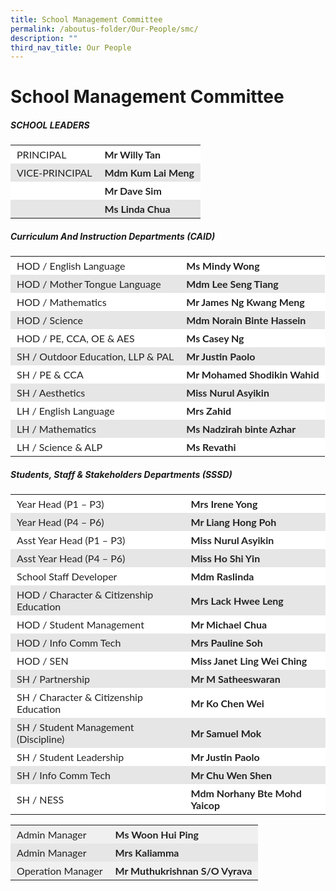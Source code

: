 ```yaml
---
title: School Management Committee
permalink: /aboutus-folder/Our-People/smc/
description: ""
third_nav_title: Our People
---
```

School Management Committee
===========================


##### SCHOOL LEADERS
<table style="box-sizing: inherit; border-collapse: collapse; border-spacing: 0px; width: 776.333px; max-width: 100%; color: rgb(34, 34, 34); font-family: Lato, sans-serif; font-size: 16px; font-style: normal; font-variant-ligatures: normal; font-variant-caps: normal; font-weight: 400; letter-spacing: normal; orphans: 2; text-align: start; text-transform: none; white-space: normal; widows: 2; word-spacing: 0px; -webkit-text-stroke-width: 0px; text-decoration-thickness: initial; text-decoration-style: initial; text-decoration-color: initial;"><tbody style="box-sizing: inherit;"><tr style="box-sizing: inherit; background: rgb(255, 255, 255);"><td class="has-text-align-left" data-align="left" style="box-sizing: inherit; padding: 5px 10px; text-align: left;">PRINCIPAL</td><td style="box-sizing: inherit; padding: 5px 10px;"><strong style="box-sizing: inherit; font-weight: bold;">Mr Willy Tan</strong></td></tr><tr style="box-sizing: inherit; background: rgb(230, 230, 230);"><td class="has-text-align-left" data-align="left" style="box-sizing: inherit; padding: 5px 10px; text-align: left;">VICE-PRINCIPAL</td><td style="box-sizing: inherit; padding: 5px 10px;"><strong style="box-sizing: inherit; font-weight: bold;">Mdm Kum Lai Meng</strong></td></tr><tr style="box-sizing: inherit; background: rgb(255, 255, 255);"><td class="has-text-align-left" data-align="left" style="box-sizing: inherit; padding: 5px 10px; text-align: left;"></td><td style="box-sizing: inherit; padding: 5px 10px;"><strong style="box-sizing: inherit; font-weight: bold;">Mr Dave Sim</strong></td></tr><tr style="box-sizing: inherit; background: rgb(230, 230, 230);"><td class="has-text-align-left" data-align="left" style="box-sizing: inherit; padding: 5px 10px; text-align: left;"></td><td style="box-sizing: inherit; padding: 5px 10px;"><strong style="box-sizing: inherit; font-weight: bold;">Ms Linda Chua</strong></td></tr></tbody></table>

##### Curriculum And Instruction Departments (CAID)
<table style="box-sizing: inherit; border-collapse: collapse; border-spacing: 0px; width: 776.333px; max-width: 100%; color: rgb(34, 34, 34); font-family: Lato, sans-serif; font-size: 16px; font-style: normal; font-variant-ligatures: normal; font-variant-caps: normal; font-weight: 400; letter-spacing: normal; orphans: 2; text-align: start; text-transform: none; white-space: normal; widows: 2; word-spacing: 0px; -webkit-text-stroke-width: 0px; text-decoration-thickness: initial; text-decoration-style: initial; text-decoration-color: initial;"><tbody style="box-sizing: inherit;"><tr style="box-sizing: inherit; background: rgb(255, 255, 255);"><td class="has-text-align-left" data-align="left" style="box-sizing: inherit; padding: 5px 10px; text-align: left;">HOD / English Language</td><td style="box-sizing: inherit; padding: 5px 10px;"><strong style="box-sizing: inherit; font-weight: bold;">Ms Mindy Wong</strong></td></tr><tr style="box-sizing: inherit; background: rgb(230, 230, 230);"><td class="has-text-align-left" data-align="left" style="box-sizing: inherit; padding: 5px 10px; text-align: left;">HOD / Mother Tongue Language</td><td style="box-sizing: inherit; padding: 5px 10px;"><strong style="box-sizing: inherit; font-weight: bold;">Mdm Lee Seng Tiang</strong></td></tr><tr style="box-sizing: inherit; background: rgb(255, 255, 255);"><td class="has-text-align-left" data-align="left" style="box-sizing: inherit; padding: 5px 10px; text-align: left;">HOD / Mathematics</td><td style="box-sizing: inherit; padding: 5px 10px;"><strong style="box-sizing: inherit; font-weight: bold;">Mr James Ng Kwang Meng</strong></td></tr><tr style="box-sizing: inherit; background: rgb(230, 230, 230);"><td class="has-text-align-left" data-align="left" style="box-sizing: inherit; padding: 5px 10px; text-align: left;">HOD / Science</td><td style="box-sizing: inherit; padding: 5px 10px;"><strong style="box-sizing: inherit; font-weight: bold;">Mdm Norain Binte Hassein</strong></td></tr><tr style="box-sizing: inherit; background: rgb(255, 255, 255);"><td class="has-text-align-left" data-align="left" style="box-sizing: inherit; padding: 5px 10px; text-align: left;">HOD / PE, CCA, OE &amp; AES</td><td style="box-sizing: inherit; padding: 5px 10px;"><strong style="box-sizing: inherit; font-weight: bold;">Ms Casey Ng </strong></td></tr><tr style="box-sizing: inherit; background: rgb(230, 230, 230);"><td class="has-text-align-left" data-align="left" style="box-sizing: inherit; padding: 5px 10px; text-align: left;">SH / Outdoor Education, LLP &amp; PAL</td><td style="box-sizing: inherit; padding: 5px 10px;"><strong style="box-sizing: inherit; font-weight: bold;">Mr Justin Paolo</strong></td></tr><tr style="box-sizing: inherit; background: rgb(255, 255, 255);"><td class="has-text-align-left" data-align="left" style="box-sizing: inherit; padding: 5px 10px; text-align: left;">SH / PE &amp; CCA</td><td style="box-sizing: inherit; padding: 5px 10px;"><strong style="box-sizing: inherit; font-weight: bold;">Mr Mohamed Shodikin Wahid</strong></td></tr><tr style="box-sizing: inherit; background: rgb(230, 230, 230);"><td class="has-text-align-left" data-align="left" style="box-sizing: inherit; padding: 5px 10px; text-align: left;">SH / Aesthetics</td><td style="box-sizing: inherit; padding: 5px 10px;"><strong style="box-sizing: inherit; font-weight: bold;">Miss Nurul Asyikin</strong></td></tr><tr style="box-sizing: inherit; background: rgb(255, 255, 255);"><td class="has-text-align-left" data-align="left" style="box-sizing: inherit; padding: 5px 10px; text-align: left;">LH / English Language</td><td style="box-sizing: inherit; padding: 5px 10px;"><strong style="box-sizing: inherit; font-weight: bold;">Mrs Zahid</strong></td></tr><tr style="box-sizing: inherit; background: rgb(230, 230, 230);"><td class="has-text-align-left" data-align="left" style="box-sizing: inherit; padding: 5px 10px; text-align: left;">LH / Mathematics</td><td style="box-sizing: inherit; padding: 5px 10px;"><strong style="box-sizing: inherit; font-weight: bold;">Ms Nadzirah binte Azhar</strong></td></tr><tr style="box-sizing: inherit; background: rgb(255, 255, 255);"><td class="has-text-align-left" data-align="left" style="box-sizing: inherit; padding: 5px 10px; text-align: left;">LH / Science &amp; ALP</td><td style="box-sizing: inherit; padding: 5px 10px;"><strong style="box-sizing: inherit; font-weight: bold;">Ms Revathi</strong></td></tr></tbody></table>

##### Students, Staff & Stakeholders Departments (SSSD) 
<table style="box-sizing: inherit; border-collapse: collapse; border-spacing: 0px; width: 776.333px; max-width: 100%; color: rgb(34, 34, 34); font-family: Lato, sans-serif; font-size: 16px; font-style: normal; font-variant-ligatures: normal; font-variant-caps: normal; font-weight: 400; letter-spacing: normal; orphans: 2; text-align: start; text-transform: none; white-space: normal; widows: 2; word-spacing: 0px; -webkit-text-stroke-width: 0px; text-decoration-thickness: initial; text-decoration-style: initial; text-decoration-color: initial;"><tbody style="box-sizing: inherit;"><tr style="box-sizing: inherit; background: rgb(255, 255, 255);"><td class="has-text-align-left" data-align="left" style="box-sizing: inherit; padding: 5px 10px; text-align: left;">Year Head (P1 – P3)</td><td style="box-sizing: inherit; padding: 5px 10px;"><strong style="box-sizing: inherit; font-weight: bold;">Mrs Irene Yong</strong></td></tr><tr style="box-sizing: inherit; background: rgb(230, 230, 230);"><td class="has-text-align-left" data-align="left" style="box-sizing: inherit; padding: 5px 10px; text-align: left;">Year Head (P4 – P6)</td><td style="box-sizing: inherit; padding: 5px 10px;"><strong style="box-sizing: inherit; font-weight: bold;">Mr Liang Hong Poh</strong></td></tr><tr style="box-sizing: inherit; background: rgb(255, 255, 255);"><td class="has-text-align-left" data-align="left" style="box-sizing: inherit; padding: 5px 10px; text-align: left;">Asst Year Head (P1 – P3)</td><td style="box-sizing: inherit; padding: 5px 10px;"><strong style="box-sizing: inherit; font-weight: bold;">Miss Nurul Asyikin</strong></td></tr><tr style="box-sizing: inherit; background: rgb(230, 230, 230);"><td class="has-text-align-left" data-align="left" style="box-sizing: inherit; padding: 5px 10px; text-align: left;">Asst Year Head (P4 – P6)</td><td style="box-sizing: inherit; padding: 5px 10px;"><strong style="box-sizing: inherit; font-weight: bold;">Miss Ho Shi Yin</strong></td></tr><tr style="box-sizing: inherit; background: rgb(255, 255, 255);"><td class="has-text-align-left" data-align="left" style="box-sizing: inherit; padding: 5px 10px; text-align: left;">School Staff Developer</td><td style="box-sizing: inherit; padding: 5px 10px;"><strong style="box-sizing: inherit; font-weight: bold;">Mdm Raslinda</strong></td></tr><tr style="box-sizing: inherit; background: rgb(230, 230, 230);"><td class="has-text-align-left" data-align="left" style="box-sizing: inherit; padding: 5px 10px; text-align: left;">HOD / Character &amp; Citizenship Education</td><td style="box-sizing: inherit; padding: 5px 10px;"><strong style="box-sizing: inherit; font-weight: bold;">Mrs Lack Hwee Leng</strong></td></tr><tr style="box-sizing: inherit; background: rgb(255, 255, 255);"><td class="has-text-align-left" data-align="left" style="box-sizing: inherit; padding: 5px 10px; text-align: left;">HOD / Student Management</td><td style="box-sizing: inherit; padding: 5px 10px;"><strong style="box-sizing: inherit; font-weight: bold;">Mr Michael Chua</strong></td></tr><tr style="box-sizing: inherit; background: rgb(230, 230, 230);"><td class="has-text-align-left" data-align="left" style="box-sizing: inherit; padding: 5px 10px; text-align: left;">HOD / Info Comm Tech</td><td style="box-sizing: inherit; padding: 5px 10px;"><strong style="box-sizing: inherit; font-weight: bold;">Mrs Pauline Soh</strong></td></tr><tr style="box-sizing: inherit; background: rgb(255, 255, 255);"><td class="has-text-align-left" data-align="left" style="box-sizing: inherit; padding: 5px 10px; text-align: left;">HOD / SEN</td><td style="box-sizing: inherit; padding: 5px 10px;"><strong style="box-sizing: inherit; font-weight: bold;">Miss Janet Ling Wei Ching</strong></td></tr><tr style="box-sizing: inherit; background: rgb(230, 230, 230);"><td class="has-text-align-left" data-align="left" style="box-sizing: inherit; padding: 5px 10px; text-align: left;">SH / Partnership</td><td style="box-sizing: inherit; padding: 5px 10px;"><strong style="box-sizing: inherit; font-weight: bold;">Mr M Satheeswaran</strong></td></tr><tr style="box-sizing: inherit; background: rgb(255, 255, 255);"><td class="has-text-align-left" data-align="left" style="box-sizing: inherit; padding: 5px 10px; text-align: left;">SH / Character &amp; Citizenship Education</td><td style="box-sizing: inherit; padding: 5px 10px;"><strong style="box-sizing: inherit; font-weight: bold;">Mr Ko Chen Wei</strong></td></tr><tr style="box-sizing: inherit; background: rgb(230, 230, 230);"><td class="has-text-align-left" data-align="left" style="box-sizing: inherit; padding: 5px 10px; text-align: left;">SH / Student Management (Discipline)</td><td style="box-sizing: inherit; padding: 5px 10px;"><strong style="box-sizing: inherit; font-weight: bold;">Mr Samuel Mok</strong></td></tr><tr style="box-sizing: inherit; background: rgb(255, 255, 255);"><td class="has-text-align-left" data-align="left" style="box-sizing: inherit; padding: 5px 10px; text-align: left;">SH / Student Leadership</td><td style="box-sizing: inherit; padding: 5px 10px;"><strong style="box-sizing: inherit; font-weight: bold;">Mr Justin Paolo</strong></td></tr><tr style="box-sizing: inherit; background: rgb(230, 230, 230);"><td class="has-text-align-left" data-align="left" style="box-sizing: inherit; padding: 5px 10px; text-align: left;">SH / Info Comm Tech</td><td style="box-sizing: inherit; padding: 5px 10px;"><strong style="box-sizing: inherit; font-weight: bold;">Mr Chu Wen Shen</strong></td></tr><tr style="box-sizing: inherit; background: rgb(255, 255, 255);"><td class="has-text-align-left" data-align="left" style="box-sizing: inherit; padding: 5px 10px; text-align: left;">SH / NESS</td><td style="box-sizing: inherit; padding: 5px 10px;"><strong style="box-sizing: inherit; font-weight: bold;">Mdm Norhany Bte Mohd Yaicop</strong></td></tr></tbody></table>


<p>
<p>
<table style="box-sizing: inherit; border-collapse: collapse; border-spacing: 0px; width: 776.333px; max-width: 100%; color: rgb(34, 34, 34); font-family: Lato, sans-serif; font-size: 16px; font-style: normal; font-variant-ligatures: normal; font-variant-caps: normal; font-weight: 400; letter-spacing: normal; orphans: 2; text-align: start; text-transform: none; white-space: normal; widows: 2; word-spacing: 0px; -webkit-text-stroke-width: 0px; text-decoration-thickness: initial; text-decoration-style: initial; text-decoration-color: initial;"><tbody style="box-sizing: inherit;"><tr style="box-sizing: inherit; background: rgb(240, 240, 240);"><td style="box-sizing: inherit; padding: 5px 10px; border-color: transparent;">Admin Manager</td><td style="box-sizing: inherit; padding: 5px 10px; border-color: transparent;"><strong style="box-sizing: inherit; font-weight: bold;">Ms Woon Hui Ping</strong></td></tr><tr style="box-sizing: inherit; background: rgb(230, 230, 230);"><td style="box-sizing: inherit; padding: 5px 10px; border-color: transparent;">Admin Manager</td><td style="box-sizing: inherit; padding: 5px 10px; border-color: transparent;"><strong style="box-sizing: inherit; font-weight: bold;">Mrs Kaliamma</strong></td></tr><tr style="box-sizing: inherit; background: rgb(240, 240, 240);"><td style="box-sizing: inherit; padding: 5px 10px; border-color: transparent;">Operation Manager</td><td style="box-sizing: inherit; padding: 5px 10px; border-color: transparent;"><strong style="box-sizing: inherit; font-weight: bold;">Mr Muthukrishnan S/O Vyrava</strong></td></tr></tbody></table>